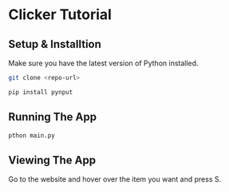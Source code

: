 # Clicker Tutorial

## Setup & Installtion

Make sure you have the latest version of Python installed.

```bash
git clone <repo-url>
```

```bash
pip install pynput
```

## Running The App

```bash
pthon main.py
```

## Viewing The App

Go to the website and hover over the item you want and press S.
